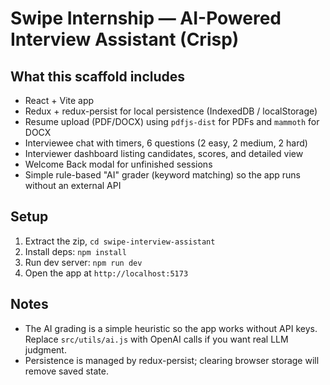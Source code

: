 # Swipe Internship — AI-Powered Interview Assistant (Crisp)

## What this scaffold includes
- React + Vite app
- Redux + redux-persist for local persistence (IndexedDB / localStorage)
- Resume upload (PDF/DOCX) using `pdfjs-dist` for PDFs and `mammoth` for DOCX
- Interviewee chat with timers, 6 questions (2 easy, 2 medium, 2 hard)
- Interviewer dashboard listing candidates, scores, and detailed view
- Welcome Back modal for unfinished sessions
- Simple rule-based "AI" grader (keyword matching) so the app runs without an external API

## Setup
1. Extract the zip, `cd swipe-interview-assistant`
2. Install deps: `npm install`
3. Run dev server: `npm run dev`
4. Open the app at `http://localhost:5173`

## Notes
- The AI grading is a simple heuristic so the app works without API keys. Replace `src/utils/ai.js` with OpenAI calls if you want real LLM judgment.
- Persistence is managed by redux-persist; clearing browser storage will remove saved state.
